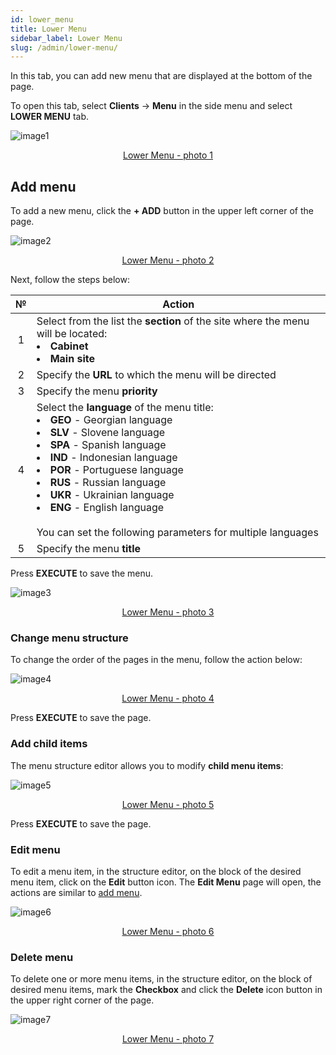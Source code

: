 ```yaml
---
id: lower_menu
title: Lower Menu
sidebar_label: Lower Menu
slug: /admin/lower-menu/
---
```


In this tab, you can add new menu that are displayed at the bottom of the page.

To open this tab, select **Clients** → **Menu** in the side menu and select **LOWER MENU** tab.

![image1](/img/en/admin_menu_lower_menu/image1.png "Lower Menu") <center><u>Lower Menu - photo 1</u></center>

## Add menu

To add a new menu, click the **+ ADD** button in the upper left corner of the page.

![image2](/img/en/admin_menu_lower_menu/image2.png "Lower Menu") <center><u>Lower Menu - photo 2</u></center>

Next, follow the steps below:

|  №  | Action |
| :-: | ------ |
| 1 | Select from the list the **section** of the site where the menu will be located: <li>**Cabinet**</li><li>**Main site**</li> |
| 2 | Specify the **URL** to which the menu will be directed |
| 3 | Specify the menu **priority** |
| 4 | Select the **language** of the menu title: <li>**GEO** - Georgian language</li><li>**SLV** - Slovene language</li><li>**SPA** - Spanish language</li><li>**IND** - Indonesian language</li><li>**POR** - Portuguese language</li><li>**RUS** - Russian language</li><li>**UKR** - Ukrainian language</li><li>**ENG** - English language</li> <br/> You can set the following parameters for multiple languages |
| 5 | Specify the menu **title** |

Press **EXECUTE** to save the menu.

![image3](/img/en/admin_menu_lower_menu/image3.png "Lower Menu") <center><u>Lower Menu - photo 3</u></center>

### Change menu structure

To change the order of the pages in the menu, follow the action below:

![image4](/img/en/admin_menu_lower_menu/image4.gif "Lower Menu") <center><u>Lower Menu - photo 4</u></center>

Press **EXECUTE** to save the page.

### Add child items

The menu structure editor allows you to modify **child menu items**:

![image5](/img/en/admin_menu_lower_menu/image5.gif "Lower Menu") <center><u>Lower Menu - photo 5</u></center>

Press **EXECUTE** to save the page.

### Edit menu

To edit a menu item, in the structure editor, on the block of the desired menu item, click on the **Edit** button icon. The **Edit Menu** page will open, the actions are similar to [add menu](#add-menu).

![image6](/img/en/admin_menu_lower_menu/image6.png "Lower Menu") <center><u>Lower Menu - photo 6</u></center>

### Delete menu

To delete one or more menu items, in the structure editor, on the block of desired menu items, mark the **Checkbox** and click the **Delete** icon button in the upper right corner of the page.

![image7](/img/en/admin_menu_lower_menu/image7.png "Lower Menu") <center><u>Lower Menu - photo 7</u></center>
